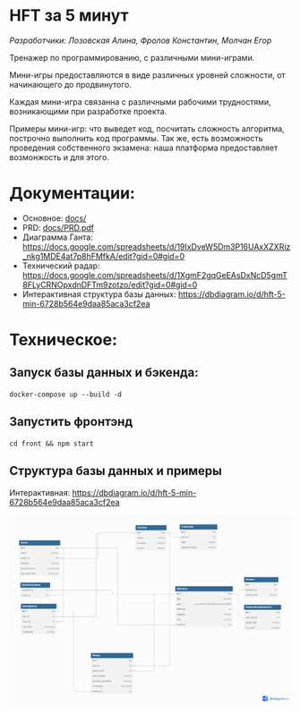 # HFT за 5 минут

*Разработчики: Лозовская Алина, Фролов Константин, Молчан Егор*

Тренажер по программированию, с различными мини-играми.

Мини-игры предоставляются в виде различных уровней сложности, от начинающего до продвинутого.

Каждая мини-игра связанна с различными рабочими трудностями, возникающими при разработке проекта.

Примеры мини-игр: что выведет код, посчитать сложность алгоритма, построчно выполнить код программы. Так же, есть возможность проведения собственного экзамена: наша платформа предоставляет возмонжость и для этого.

# Документации:
- Основное: [docs/](./docs/)
- PRD: [docs/PRD.pdf](docs/PRD.pdf)
- Диаграмма Ганта: https://docs.google.com/spreadsheets/d/19IxDveW5Dm3P16UAxXZXRiz_nkg1MDE4at7p8hFMfkA/edit?gid=0#gid=0
- Технический радар: https://docs.google.com/spreadsheets/d/1XgmF2gqGeEAsDxNcD5gmT8FLyCRNOpxdnDFTm9zotzo/edit?gid=0#gid=0
- Интерактивная структура базы данных: https://dbdiagram.io/d/hft-5-min-6728b564e9daa85aca3cf2ea

# Техническое:

## Запуск базы данных и бэкенда:

```
docker-compose up --build -d
```

## Запустить фронтэнд

```
cd front && npm start
```

## Структура базы данных и примеры

Интерактивная: https://dbdiagram.io/d/hft-5-min-6728b564e9daa85aca3cf2ea

![Структура базы данных](/docs/hft-5-min.png) 
